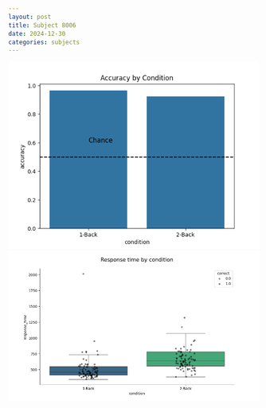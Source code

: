 ```yaml
---
layout: post
title: Subject 8006
date: 2024-12-30
categories: subjects
---
```


![](data/8006/run-5/8006_ATS_acc.png)
![](data/8006/run-5/8006_ATS_rt.png)
